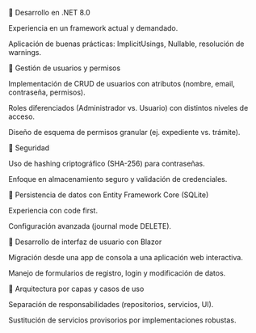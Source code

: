🔹 Desarrollo en .NET 8.0

Experiencia en un framework actual y demandado.

Aplicación de buenas prácticas: ImplicitUsings, Nullable, resolución de warnings.

🔹 Gestión de usuarios y permisos

Implementación de CRUD de usuarios con atributos (nombre, email, contraseña, permisos).

Roles diferenciados (Administrador vs. Usuario) con distintos niveles de acceso.

Diseño de esquema de permisos granular (ej. expediente vs. trámite).

🔹 Seguridad

Uso de hashing criptográfico (SHA-256) para contraseñas.

Enfoque en almacenamiento seguro y validación de credenciales.

🔹 Persistencia de datos con Entity Framework Core (SQLite)

Experiencia con code first.

Configuración avanzada (journal mode DELETE).

🔹 Desarrollo de interfaz de usuario con Blazor

Migración desde una app de consola a una aplicación web interactiva.

Manejo de formularios de registro, login y modificación de datos.

🔹 Arquitectura por capas y casos de uso

Separación de responsabilidades (repositorios, servicios, UI).

Sustitución de servicios provisorios por implementaciones robustas.
